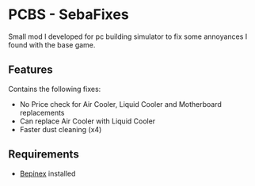 # PCBS - SebaFixes

Small mod I developed for pc building simulator to fix some annoyances I found with the base game.

## Features

Contains the following fixes:
- No Price check for Air Cooler, Liquid Cooler and Motherboard replacements 
- Can replace Air Cooler with Liquid Cooler
- Faster dust cleaning (x4)

## Requirements

- [Bepinex](https://github.com/BepInEx/BepInEx/releases) installed
